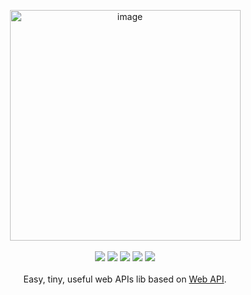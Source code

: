 <p align="center">
<img width="369" alt="image" src="https://user-images.githubusercontent.com/102238922/195490853-18bdb33c-cc5b-4c19-9200-4339dd51a16f.png">

<br>
<br>

<img src="https://img.shields.io/npm/v/wodash">
<img src="https://img.shields.io/npm/dw/wodash" >
<img src="https://img.shields.io/bundlephobia/minzip/wodash?label=minzip">
<img src="https://img.shields.io/github/commit-activity/w/sun0day/wodash" >
<img src="https://img.shields.io/github/search/sun0day/wodash/goto?color=%23812461">
<br>
<br>
Easy, tiny, useful web APIs lib based on <a href="https://developer.mozilla.org/en-US/docs/Web/API">Web API</a>.
</p>
